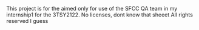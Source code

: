 This project is for the aimed only for use of the SFCC QA team in my internship1 for the 3TSY2122.
No licenses, dont know that sheeet
All rights reserved I guess